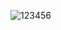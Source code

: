 ![123456](https://user-images.githubusercontent.com/118971255/204193103-ec4199e1-08ea-4400-84a0-600ffbee31f1.jpg)
